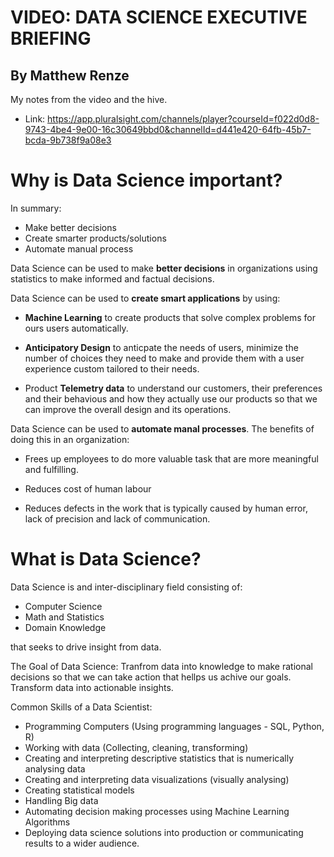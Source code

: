 # VIDEO: DATA SCIENCE EXECUTIVE BRIEFING 
## By Matthew Renze

My notes from the video and the hive.
* Link: https://app.pluralsight.com/channels/player?courseId=f022d0d8-9743-4be4-9e00-16c30649bbd0&channelId=d441e420-64fb-45b7-bcda-9b738f9a08e3

# Why is Data Science important?

In summary:

* Make better decisions 
* Create smarter products/solutions
* Automate manual process

Data Science can be used to make **better decisions** in organizations using statistics to make informed and factual decisions.

Data Science can be used to **create smart applications** by using: 

* **Machine Learning** to create products that solve complex problems for ours users automatically. 

* **Anticipatory Design** to anticpate the needs of users, minimize the number of choices they need to make and provide them with a user experience custom tailored to their needs.

* Product **Telemetry data** to understand our customers, their preferences and their behavious and how they actually use our products so that we can improve the overall design and its operations.

Data Science can be used to **automate manal processes**. The benefits of doing this in an organization:

* Frees up employees to do more valuable task that are more meaningful and fulfilling.

* Reduces cost of human labour

* Reduces defects in the work that is typically caused by human error, lack of precision and lack of communication. 

# What is Data Science? 

Data Science is and inter-disciplinary field consisting of: 
* Computer Science 
* Math and Statistics
* Domain Knowledge

that seeks to drive insight from data. 

The Goal of Data Science: Tranfrom data into knowledge to make rational decisions so that we can take action that hellps us achive our goals. Transform data into actionable insights. 

Common Skills of a Data Scientist:

* Programming Computers (Using programming languages - SQL, Python, R)
* Working with data (Collecting, cleaning, transforming)
* Creating and interpreting descriptive statistics that is numerically analysing data
* Creating and interpreting data visualizations (visually analysing)
* Creating statistical models
* Handling Big data
* Automating decision making processes using Machine Learning Algorithms
* Deploying data science solutions into production or communicating results to a wider audience.

